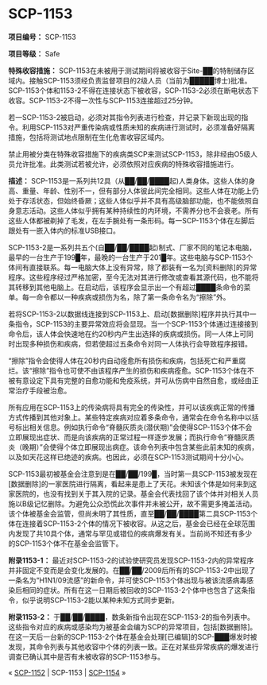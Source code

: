 # SCP-1153
                        


**项目编号：** SCP-1153

**项目等级：** Safe

**特殊收容措施：** SCP-1153在未被用于测试期间将被收容于Site-██的特制储存区域内。接触SCP-1153须经负责监督项目的2级人员（当前为█████博士)批准。SCP-1153个体和1153-2不得在连接状态下被收容，SCP-1153-2必须在断电状态下收容。SCP-1153-2不得一次性与SCP-1153连接超过25分钟。

若一SCP-1153-2被启动，必须对其指令列表进行检查，并记录下新现出现的指令。利用SCP-1153对严重传染病或性质未知的疾病进行测试时，必须准备好隔离措施，包括将测试地点限制在生化危害收容区域内。

禁止用被分类在特殊收容措施下的疾病类SCP来测试SCP-1153，除非经由O5级人员允许批准。此类测试若被允许，必须依照对应疾病的特殊收容措施进行。

**描述：** SCP-1153是一系列共12具（从██/██/████起)人类身体。这些人体的身高、重量、年龄、性别不一，但有部分人体彼此间完全相同。这些人体在功能上仍处于存活状态，但始终昏厥；这些人体似乎并不具有高级脑部功能，也不能依照自身意志活动。这些人体似乎拥有某种持续性的内环境，不需养分也不会衰老。所有这些人体都被剃掉了毛发，在左手腕处有一条形码。每一SCP-1153个体在左脚后跟处有一嵌入体内的标准USB接口。

SCP-1153-2是一系列共五个(自██/██/████起)制式、厂家不同的笔记本电脑，最早的一台生产于199█年，最晚的一台生产于201█年。这些电脑与SCP-1153个体间有直接联系。每一电脑大体上没有异常，除了都装有一名为[资料删除]的异常程序。这些程序经过严格加密，至今无法对其进行修改或查看其源代码，也不能将其转移到其他电脑上。在启动后，该程序会显示出一个有超过████条命令的菜单。每一命令都以一种疾病或损伤为名，除了第一条命令名为“擦除”外。

若将SCP-1153-2以数据线连接到SCP-1153上、启动[数据删除]程序并执行其中一条指令，SCP-1153的主要异常效应将会显现。当一个SCP-1153个体通过连接接到命令后，该人体会快速地在约20秒内产生出选择的疾病或损伤。同一人体上可同时出现多种损伤和疾病，但若使超过五条命令对同一人体执行会导致程序报错。

“擦除”指令会使得人体在20秒内自动痊愈所有损伤和疾病，包括死亡和严重腐烂。该“擦除”指令也可使不由该程序产生的损伤和疾病痊愈。SCP-1153个体在不被有意设定下具有完整的自愈功能和免疫系统，并可从伤病中自然自愈，或经由正常治疗手段被治愈。

所有应用在SCP-1153上的传染病将具有完全的传染性，并可以该疾病正常的传播方式传播到其他对象上。某些特定疾病对应着多条命令，通常会在命令名称中以括号标出相关信息。例如执行命令“脊髓灰质炎(潜伏期)”会使得SCP-1153个体不会立即展现出症状、而是向该疾病的正常过程一样逐步发展；而执行命令“脊髓灰质炎（晚期）”会使得个体立即展现出病症。该命令列表中包含某些此前未知的疾病，以及如天花这样已绝迹的疾病。也因此，必须在SCP-1153测试期间十分小心。

SCP-1153最初被基金会注意到是在██/██/199█，当时第一具SCP-1153被发现在[数据删除]的一家医院进行隔离，看起来是患上了天花。未知该个体是如何来到这家医院的，也没有找到关于其入院的记录。基金会代表找回了该个体并对相关人员施以B级记忆删除。为避免公众恐慌此次事件并未被公开，故不需更多掩盖活动。该个体被基金会监管，但尚未明了其性质，直至██/██/████第二具SCP-1153个体在连接着SCP-1153-2个体的情况下被收容。从这之后，基金会已经在全球范围内发现了共10具个体，通常与罕见或错位的疾病爆发有关。当前尚不知还有多少的SCP-1153个体不在基金会监管下。

**附录1153-1：** 最近对SCP-1153-2的试验使研究员发现SCP-1153-2内的异常程序并非固定不变而是会变化发展的。在██/██/2009后所有的SCP-1153-2中出现了一条名为“H1N1/09流感”的新命令，并可使SCP-1153个体出现与被该流感病毒感染后相同的症状。所有在这一日期后被回收的SCP-1153-2个体中也包含了这条指令，似乎说明SCP-1153-2能以某种未知方式同步更新。

**附录1153-2：** 于██/██/████，数条新指令出现在SCP-1153-2的指令列表中。这些指令对应的疾病或感染均为被基金会编为SCP的异常项目，包括[数据删除]。在这一天后一台新的SCP-1153-2个体在基金会处理[已编辑]的SCP-███爆发时被发现，其命令列表与其他收容中个体的列表一致。正在对某些异常疾病的爆发进行调查已确认其中是否有未被收容的SCP-1153参与。



« [SCP-1152](/scp-1152) | SCP-1153 | [SCP-1154](/scp-1154) »





                    